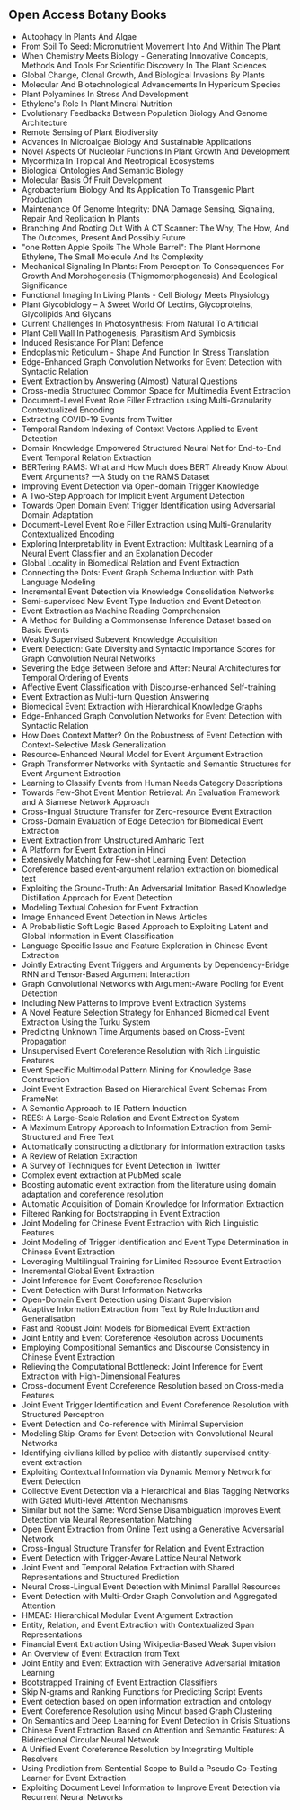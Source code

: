 <h2> Open Access Botany Books </h2>



<ul>

                             

 <li><a target="_blank" href="https://github.com/manjunath5496/Open-Access-Botany-Books/blob/master/bot(1).PDF" style="text-decoration:none;">Autophagy In Plants And Algae</a></li>

 <li><a target="_blank" href="https://github.com/manjunath5496/Open-Access-Botany-Books/blob/master/bot(2).pdf" style="text-decoration:none;">From Soil To Seed: Micronutrient Movement Into And Within The Plant</a></li>

<li><a target="_blank" href="https://github.com/manjunath5496/Open-Access-Botany-Books/blob/master/bot(3).pdf" style="text-decoration:none;">When Chemistry Meets
Biology - Generating Innovative Concepts, Methods And Tools For Scientific Discovery In The Plant Sciences</a></li>
 <li><a target="_blank" href="https://github.com/manjunath5496/Open-Access-Botany-Books/blob/master/bot(4).pdf" style="text-decoration:none;">Global Change, Clonal Growth, And
Biological Invasions By Plants</a></li>                              
<li><a target="_blank" href="https://github.com/manjunath5496/Open-Access-Botany-Books/blob/master/bot(5).pdf" style="text-decoration:none;">Molecular And Biotechnological
Advancements In Hypericum Species</a></li>
<li><a target="_blank" href="https://github.com/manjunath5496/Open-Access-Botany-Books/blob/master/bot(6).pdf" style="text-decoration:none;">Plant Polyamines In Stress
And Development</a></li>
 <li><a target="_blank" href="https://github.com/manjunath5496/Open-Access-Botany-Books/blob/master/bot(7).pdf" style="text-decoration:none;">Ethylene's Role In
Plant Mineral Nutrition</a></li>

 <li><a target="_blank" href="https://github.com/manjunath5496/Open-Access-Botany-Books/blob/master/bot(8).pdf" style="text-decoration:none;"> Evolutionary Feedbacks Between
Population Biology And Genome Architecture</a></li>
   <li><a target="_blank" href="https://github.com/manjunath5496/Open-Access-Botany-Books/blob/master/bot(9).pdf" style="text-decoration:none;">Remote Sensing of Plant Biodiversity</a></li>
  
   
 <li><a target="_blank" href="https://github.com/manjunath5496/Open-Access-Botany-Books/blob/master/bot(10).pdf" style="text-decoration:none;">Advances In Microalgae
Biology And Sustainable Applications</a></li>                              
<li><a target="_blank" href="https://github.com/manjunath5496/Open-Access-Botany-Books/blob/master/bot(11).pdf" style="text-decoration:none;">Novel Aspects Of Nucleolar
Functions In Plant Growth And Development</a></li>
<li><a target="_blank" href="https://github.com/manjunath5496/Open-Access-Botany-Books/blob/master/bot(12).pdf" style="text-decoration:none;">Mycorrhiza In Tropical
And Neotropical Ecosystems</a></li>
<li><a target="_blank" href="https://github.com/manjunath5496/Open-Access-Botany-Books/blob/master/bot(13).pdf" style="text-decoration:none;">Biological Ontologies And
Semantic Biology</a></li>

<li><a target="_blank" href="https://github.com/manjunath5496/Open-Access-Botany-Books/blob/master/bot(14).pdf" style="text-decoration:none;">Molecular Basis Of Fruit
Development</a></li>
                              
<li><a target="_blank" href="https://github.com/manjunath5496/Open-Access-Botany-Books/blob/master/bot(15).pdf" style="text-decoration:none;">Agrobacterium
Biology And Its Application To Transgenic Plant Production</a></li>

<li><a target="_blank" href="https://github.com/manjunath5496/Open-Access-Botany-Books/blob/master/bot(16).pdf" style="text-decoration:none;">Maintenance Of Genome
Integrity: DNA Damage Sensing, Signaling, Repair And Replication In Plants</a></li>

  <li><a target="_blank" href="https://github.com/manjunath5496/Open-Access-Botany-Books/blob/master/bot(17).pdf" style="text-decoration:none;">Branching And Rooting Out
With A CT Scanner: The Why, The How, And The Outcomes, Present And Possibly Future</a></li>   
  
<li><a target="_blank" href="https://github.com/manjunath5496/Open-Access-Botany-Books/blob/master/bot(18).pdf" style="text-decoration:none;">"one Rotten Apple
Spoils The Whole Barrel": The Plant Hormone Ethylene, The Small Molecule And Its Complexity</a></li> 

  
<li><a target="_blank" href="https://github.com/manjunath5496/Open-Access-Botany-Books/blob/master/bot(19).pdf" style="text-decoration:none;">Mechanical Signaling In Plants:
From Perception To Consequences For Growth And Morphogenesis (Thigmomorphogenesis) And Ecological Significance</a></li> 

<li><a target="_blank" href="https://github.com/manjunath5496/Open-Access-Botany-Books/blob/master/bot(20).pdf" style="text-decoration:none;">Functional Imaging In
Living Plants - Cell Biology Meets Physiology</a></li>

<li><a target="_blank" href="https://github.com/manjunath5496/Open-Access-Botany-Books/blob/master/bot(21).pdf" style="text-decoration:none;">Plant Glycobiology – A
Sweet World Of Lectins, Glycoproteins, Glycolipids And Glycans</a></li>
<li><a target="_blank" href="https://github.com/manjunath5496/Open-Access-Botany-Books/blob/master/bot(22).pdf" style="text-decoration:none;">Current Challenges In
Photosynthesis: From Natural To Artificial</a></li> 
 <li><a target="_blank" href="https://github.com/manjunath5496/Open-Access-Botany-Books/blob/master/bot(23).pdf" style="text-decoration:none;">Plant Cell Wall In Pathogenesis, Parasitism And Symbiosis</a></li> 
 

   <li><a target="_blank" href="https://github.com/manjunath5496/Open-Access-Botany-Books/blob/master/bot(24).pdf" style="text-decoration:none;">Induced Resistance For Plant Defence</a></li>
 
   <li><a target="_blank" href="https://github.com/manjunath5496/Open-Access-Botany-Books/blob/master/bot(25).pdf" style="text-decoration:none;">Endoplasmic Reticulum -
Shape And Function In Stress Translation</a></li>                              
 <li><a target="_blank" href="https://github.com/manjunath5496/Open-Access-Botany-Books/blob/master/bot(26).pdf" style="text-decoration:none;">Edge-Enhanced Graph Convolution Networks for Event Detection with Syntactic Relation</a></li>
 <li><a target="_blank" href="https://github.com/manjunath5496/Open-Access-Botany-Books/blob/master/bot(27).pdf" style="text-decoration:none;">Event Extraction by Answering (Almost) Natural Questions</a></li>
   
 
   <li><a target="_blank" href="https://github.com/manjunath5496/Open-Access-Botany-Books/blob/master/bot(28).pdf" style="text-decoration:none;">Cross-media Structured Common Space for Multimedia Event Extraction</a></li>
 
   <li><a target="_blank" href="https://github.com/manjunath5496/Open-Access-Botany-Books/blob/master/bot(29).pdf" style="text-decoration:none;">Document-Level Event Role Filler Extraction using Multi-Granularity Contextualized Encoding </a></li>                              

  <li><a target="_blank" href="https://github.com/manjunath5496/Open-Access-Botany-Books/blob/master/bot(30).pdf" style="text-decoration:none;">Extracting COVID-19 Events from Twitter</a></li>
 
   <li><a target="_blank" href="https://github.com/manjunath5496/Open-Access-Botany-Books/blob/master/bot(31).pdf" style="text-decoration:none;">Temporal Random Indexing of Context Vectors Applied to Event Detection</a></li> 
    <li><a target="_blank" href="https://github.com/manjunath5496/Open-Access-Botany-Books/blob/master/bot(32).pdf" style="text-decoration:none;">Domain Knowledge Empowered Structured Neural Net for End-to-End Event Temporal Relation Extraction</a></li> 

   <li><a target="_blank" href="https://github.com/manjunath5496/Open-Access-Botany-Books/blob/master/bot(33).pdf" style="text-decoration:none;">BERTering RAMS: What and How Much does BERT Already Know About Event Arguments? —A Study on the RAMS Dataset</a></li>                              

  <li><a target="_blank" href="https://github.com/manjunath5496/Open-Access-Botany-Books/blob/master/bot(34).pdf" style="text-decoration:none;">Improving Event Detection via Open-domain Trigger Knowledge</a></li> 
 
  <li><a target="_blank" href="https://github.com/manjunath5496/Open-Access-Botany-Books/blob/master/bot(35).pdf" style="text-decoration:none;">A Two-Step Approach for Implicit Event Argument Detection</a></li> 

  <li><a target="_blank" href="https://github.com/manjunath5496/Open-Access-Botany-Books/blob/master/bot(36).pdf" style="text-decoration:none;">Towards Open Domain Event Trigger Identification using Adversarial Domain Adaptation</a></li> 
 
<li><a target="_blank" href="https://github.com/manjunath5496/Open-Access-Botany-Books/blob/master/bot(37).pdf" style="text-decoration:none;">Document-Level Event Role Filler Extraction using Multi-Granularity Contextualized Encoding</a></li>
 <li><a target="_blank" href="https://github.com/manjunath5496/Open-Access-Botany-Books/blob/master/bot(38).pdf" style="text-decoration:none;">Exploring Interpretability in Event Extraction: Multitask Learning of a Neural Event Classifier and an Explanation Decoder</a></li>
<li><a target="_blank" href="https://github.com/manjunath5496/Open-Access-Botany-Books/blob/master/bot(39).pdf" style="text-decoration:none;">Global Locality in Biomedical Relation and Event Extraction</a></li>
 <li><a target="_blank" href="https://github.com/manjunath5496/Open-Access-Botany-Books/blob/master/bot(40).pdf" style="text-decoration:none;">Connecting the Dots: Event Graph Schema Induction with Path Language Modeling</a></li>                              
<li><a target="_blank" href="https://github.com/manjunath5496/Open-Access-Botany-Books/blob/master/bot(41).pdf" style="text-decoration:none;">Incremental Event Detection via Knowledge Consolidation Networks</a></li>
<li><a target="_blank" href="https://github.com/manjunath5496/Open-Access-Botany-Books/blob/master/bot(42).pdf" style="text-decoration:none;">Semi-supervised New Event Type Induction and Event Detection</a></li>
 
  <li><a target="_blank" href="https://github.com/manjunath5496/Open-Access-Botany-Books/blob/master/bot(43).pdf" style="text-decoration:none;">Event Extraction as Machine Reading Comprehension</a></li>
 <li><a target="_blank" href="https://github.com/manjunath5496/Open-Access-Botany-Books/blob/master/bot(44).pdf" style="text-decoration:none;">A Method for Building a Commonsense Inference Dataset based on Basic Events</a></li>
   <li><a target="_blank" href="https://github.com/manjunath5496/Open-Access-Botany-Books/blob/master/bot(45).pdf" style="text-decoration:none;">Weakly Supervised Subevent Knowledge Acquisition</a></li>  
   
<li><a target="_blank" href="https://github.com/manjunath5496/Open-Access-Botany-Books/blob/master/bot(46).pdf" style="text-decoration:none;">Event Detection: Gate Diversity and Syntactic Importance Scores for Graph Convolution Neural Networks</a></li> 
                             
<li><a target="_blank" href="https://github.com/manjunath5496/Open-Access-Botany-Books/blob/master/bot(47).pdf" style="text-decoration:none;">Severing the Edge Between Before and After: Neural Architectures for Temporal Ordering of Events</a></li>
<li><a target="_blank" href="https://github.com/manjunath5496/Open-Access-Botany-Books/blob/master/bot(48).pdf" style="text-decoration:none;">Affective Event Classification with Discourse-enhanced Self-training</a></li>

<li><a target="_blank" href="https://github.com/manjunath5496/Open-Access-Botany-Books/blob/master/bot(49).pdf" style="text-decoration:none;">Event Extraction as Multi-turn Question Answering</a></li>
                              
<li><a target="_blank" href="https://github.com/manjunath5496/Open-Access-Botany-Books/blob/master/bot(50).pdf" style="text-decoration:none;">Biomedical Event Extraction with Hierarchical Knowledge Graphs</a></li>
<li><a target="_blank" href="https://github.com/manjunath5496/Open-Access-Botany-Books/blob/master/bot(51).pdf" style="text-decoration:none;">Edge-Enhanced Graph Convolution Networks for Event Detection with Syntactic Relation</a></li>
<li><a target="_blank" href="https://github.com/manjunath5496/Open-Access-Botany-Books/blob/master/bot(52).pdf" style="text-decoration:none;">How Does Context Matter? On the Robustness of Event Detection with Context-Selective Mask Generalization</a></li>

<li><a target="_blank" href="https://github.com/manjunath5496/Open-Access-Botany-Books/blob/master/bot(53).pdf" style="text-decoration:none;">Resource-Enhanced Neural Model for Event Argument Extraction</a></li>
 
<li><a target="_blank" href="https://github.com/manjunath5496/Open-Access-Botany-Books/blob/master/bot(54).pdf" style="text-decoration:none;">Graph Transformer Networks with Syntactic and Semantic Structures for Event Argument Extraction </a></li>

<li><a target="_blank" href="https://github.com/manjunath5496/Open-Access-Botany-Books/blob/master/bot(55).pdf" style="text-decoration:none;">Learning to Classify Events from Human Needs Category Descriptions</a></li>
 
  <li><a target="_blank" href="https://github.com/manjunath5496/Open-Access-Botany-Books/blob/master/bot(56).pdf" style="text-decoration:none;">Towards Few-Shot Event Mention Retrieval: An Evaluation Framework and A Siamese Network Approach </a></li>                              

  <li><a target="_blank" href="https://github.com/manjunath5496/Open-Access-Botany-Books/blob/master/bot(57).pdf" style="text-decoration:none;">Cross-lingual Structure Transfer for Zero-resource Event Extraction</a></li>
 
   <li><a target="_blank" href="https://github.com/manjunath5496/Open-Access-Botany-Books/blob/master/bot(58).pdf" style="text-decoration:none;">Cross-Domain Evaluation of Edge Detection for Biomedical Event Extraction</a></li>
    <li><a target="_blank" href="https://github.com/manjunath5496/Open-Access-Botany-Books/blob/master/bot(59).pdf" style="text-decoration:none;">Event Extraction from Unstructured Amharic Text</a></li>
 
  <li><a target="_blank" href="https://github.com/manjunath5496/Open-Access-Botany-Books/blob/master/bot(60).pdf" style="text-decoration:none;">A Platform for Event Extraction in Hindi </a></li>
 
   <li><a target="_blank" href="https://github.com/manjunath5496/Open-Access-Botany-Books/blob/master/bot(61).pdf" style="text-decoration:none;"> Extensively Matching for Few-shot Learning Event Detection</a></li>
 
   <li><a target="_blank" href="https://github.com/manjunath5496/Open-Access-Botany-Books/blob/master/bot(62).pdf" style="text-decoration:none;">Coreference based event-argument relation extraction on biomedical text</a></li>
 
   <li><a target="_blank" href="https://github.com/manjunath5496/Open-Access-Botany-Books/blob/master/bot(63).pdf" style="text-decoration:none;">Exploiting the Ground-Truth: An Adversarial Imitation Based Knowledge Distillation Approach for Event Detection</a></li>                              

  <li><a target="_blank" href="https://github.com/manjunath5496/Open-Access-Botany-Books/blob/master/bot(64).pdf" style="text-decoration:none;">Modeling Textual Cohesion for Event Extraction</a></li>
 
   <li><a target="_blank" href="https://github.com/manjunath5496/Open-Access-Botany-Books/blob/master/bot(65).pdf" style="text-decoration:none;">Image Enhanced Event Detection in News Articles </a></li> 

   <li><a target="_blank" href="https://github.com/manjunath5496/Open-Access-Botany-Books/blob/master/bot(66).pdf" style="text-decoration:none;">A Probabilistic Soft Logic Based Approach to Exploiting Latent and Global Information in Event Classification</a></li> 
 
   <li><a target="_blank" href="https://github.com/manjunath5496/Open-Access-Botany-Books/blob/master/bot(67).pdf" style="text-decoration:none;">Language Specific Issue and Feature Exploration in Chinese Event Extraction</a></li>                              

  <li><a target="_blank" href="https://github.com/manjunath5496/Open-Access-Botany-Books/blob/master/bot(68).pdf" style="text-decoration:none;">Jointly Extracting Event Triggers and Arguments by Dependency-Bridge RNN and Tensor-Based Argument Interaction</a></li> 
 
  
   <li><a target="_blank" href="https://github.com/manjunath5496/Open-Access-Botany-Books/blob/master/bot(69).pdf" style="text-decoration:none;">Graph Convolutional Networks with
Argument-Aware Pooling for Event Detection</a></li>                              

  <li><a target="_blank" href="https://github.com/manjunath5496/Open-Access-Botany-Books/blob/master/bot(70).pdf" style="text-decoration:none;">Including New Patterns to Improve Event Extraction Systems</a></li> 
  
 
 <li><a target="_blank" href="https://github.com/manjunath5496/Open-Access-Botany-Books/blob/master/bot(71).pdf" style="text-decoration:none;">A Novel Feature Selection Strategy for Enhanced Biomedical Event Extraction Using the Turku System</a></li>
 
 <li><a target="_blank" href="https://github.com/manjunath5496/Open-Access-Botany-Books/blob/master/bot(72).pdf" style="text-decoration:none;">Predicting Unknown Time Arguments
based on Cross-Event Propagation</a></li> 
 
 
 <li><a target="_blank" href="https://github.com/manjunath5496/Open-Access-Botany-Books/blob/master/bot(73).pdf" style="text-decoration:none;">Unsupervised Event Coreference Resolution with Rich Linguistic Features</a></li>
  <li><a target="_blank" href="https://github.com/manjunath5496/Open-Access-Botany-Books/blob/master/bot(74).pdf" style="text-decoration:none;">Event Specific Multimodal Pattern Mining for Knowledge Base Construction</a></li>
    <li><a target="_blank" href="https://github.com/manjunath5496/Open-Access-Botany-Books/blob/master/bot(75).pdf" style="text-decoration:none;">Joint Event Extraction Based on Hierarchical Event Schemas From FrameNet</a></li>                        
<li><a target="_blank" href="https://github.com/manjunath5496/Open-Access-Botany-Books/blob/master/bot(76).pdf" style="text-decoration:none;">A Semantic Approach to IE Pattern Induction</a></li>

 <li><a target="_blank" href="https://github.com/manjunath5496/Open-Access-Botany-Books/blob/master/bot(77).pdf" style="text-decoration:none;">REES: A Large-Scale Relation and Event Extraction System</a></li> 
 
 
 <li><a target="_blank" href="https://github.com/manjunath5496/Open-Access-Botany-Books/blob/master/bot(78).pdf" style="text-decoration:none;">A Maximum Entropy Approach to
Information Extraction from Semi-Structured and Free Text</a></li>
  <li><a target="_blank" href="https://github.com/manjunath5496/Open-Access-Botany-Books/blob/master/bot(79).pdf" style="text-decoration:none;">Automatically constructing a dictionary for information extraction tasks</a></li>


 <li><a target="_blank" href="https://github.com/manjunath5496/Open-Access-Botany-Books/blob/master/bot(80).pdf" style="text-decoration:none;">A Review of Relation Extraction</a></li> 
 
 
 <li><a target="_blank" href="https://github.com/manjunath5496/Open-Access-Botany-Books/blob/master/bot(81).pdf" style="text-decoration:none;">A Survey of Techniques for Event Detection in Twitter</a></li>
  <li><a target="_blank" href="https://github.com/manjunath5496/Open-Access-Botany-Books/blob/master/bot(82).pdf" style="text-decoration:none;">Complex event extraction at PubMed scale</a></li>

 <li><a target="_blank" href="https://github.com/manjunath5496/Open-Access-Botany-Books/blob/master/bot(83).pdf" style="text-decoration:none;">Boosting automatic event extraction from the literature using domain adaptation and coreference resolution</a></li>
  <li><a target="_blank" href="https://github.com/manjunath5496/Open-Access-Botany-Books/blob/master/bot(84).pdf" style="text-decoration:none;">Automatic Acquisition of Domain Knowledge for Information Extraction</a></li>

 <li><a target="_blank" href="https://github.com/manjunath5496/Open-Access-Botany-Books/blob/master/bot(85).pdf" style="text-decoration:none;">Filtered Ranking for Bootstrapping in Event Extraction</a></li>
  <li><a target="_blank" href="https://github.com/manjunath5496/Open-Access-Botany-Books/blob/master/bot(86).pdf" style="text-decoration:none;">Joint Modeling for Chinese Event Extraction with Rich Linguistic Features</a></li>

 <li><a target="_blank" href="https://github.com/manjunath5496/Open-Access-Botany-Books/blob/master/bot(87).pdf" style="text-decoration:none;">Joint Modeling of Trigger Identification and Event Type Determination in Chinese Event Extraction</a></li>
  <li><a target="_blank" href="https://github.com/manjunath5496/Open-Access-Botany-Books/blob/master/bot(88).pdf" style="text-decoration:none;">Leveraging Multilingual Training for Limited Resource Event Extraction</a></li>
  <li><a target="_blank" href="https://github.com/manjunath5496/Open-Access-Botany-Books/blob/master/bot(89).pdf" style="text-decoration:none;">Incremental Global Event Extraction</a></li>
  
  
  <li><a target="_blank" href="https://github.com/manjunath5496/Open-Access-Botany-Books/blob/master/bot(90).pdf" style="text-decoration:none;"> Joint Inference for Event Coreference Resolution</a></li>
  <li><a target="_blank" href="https://github.com/manjunath5496/Open-Access-Botany-Books/blob/master/bot(91).pdf" style="text-decoration:none;">Event Detection with Burst Information Networks</a></li>

 <li><a target="_blank" href="https://github.com/manjunath5496/Open-Access-Botany-Books/blob/master/bot(92).pdf" style="text-decoration:none;">Open-Domain Event Detection using Distant Supervision</a></li>
  <li><a target="_blank" href="https://github.com/manjunath5496/Open-Access-Botany-Books/blob/master/bot(93).pdf" style="text-decoration:none;">Adaptive Information Extraction from Text by Rule Induction and Generalisation</a></li>
  <li><a target="_blank" href="https://github.com/manjunath5496/Open-Access-Botany-Books/blob/master/bot(94).pdf" style="text-decoration:none;">Fast and Robust Joint Models for Biomedical Event Extraction</a></li> 
  
   <li><a target="_blank" href="https://github.com/manjunath5496/Open-Access-Botany-Books/blob/master/bot(95).pdf" style="text-decoration:none;">Joint Entity and Event Coreference Resolution across Documents</a></li>  
  
<li><a target="_blank" href="https://github.com/manjunath5496/Open-Access-Botany-Books/blob/master/bot(96).pdf" style="text-decoration:none;">Employing Compositional Semantics and Discourse Consistency in Chinese Event Extraction</a></li> 
  
  
<li><a target="_blank" href="https://github.com/manjunath5496/Open-Access-Botany-Books/blob/master/bot(97).pdf" style="text-decoration:none;">Relieving the Computational Bottleneck: Joint Inference for Event Extraction with High-Dimensional Features</a></li>


 <li><a target="_blank" href="https://github.com/manjunath5496/Open-Access-Botany-Books/blob/master/bot(98).pdf" style="text-decoration:none;">Cross-document Event Coreference Resolution based on Cross-media Features</a></li> 
  
   <li><a target="_blank" href="https://github.com/manjunath5496/Open-Access-Botany-Books/blob/master/bot(99).pdf" style="text-decoration:none;">Joint Event Trigger Identification and Event Coreference Resolution with Structured Perceptron</a></li>  
  
<li><a target="_blank" href="https://github.com/manjunath5496/Open-Access-Botany-Books/blob/master/bot(100).pdf" style="text-decoration:none;">Event Detection and Co-reference with Minimal Supervision</a></li>  
  
 <li><a target="_blank" href="https://github.com/manjunath5496/Open-Access-Botany-Books/blob/master/bot(101).pdf" style="text-decoration:none;">Modeling Skip-Grams for Event Detection with Convolutional Neural Networks</a></li> 
  
   <li><a target="_blank" href="https://github.com/manjunath5496/Open-Access-Botany-Books/blob/master/bot(102).pdf" style="text-decoration:none;">Identifying civilians killed by police with distantly supervised entity-event extraction</a></li> 
  
   
 <li><a target="_blank" href="https://github.com/manjunath5496/Open-Access-Botany-Books/blob/master/bot(103).pdf" style="text-decoration:none;">Exploiting Contextual Information via Dynamic Memory Network for Event Detection</a></li> 
  
   <li><a target="_blank" href="https://github.com/manjunath5496/Open-Access-Botany-Books/blob/master/bot(104).pdf" style="text-decoration:none;">Collective Event Detection via a Hierarchical and Bias Tagging Networks with Gated Multi-level Attention Mechanisms</a></li>  
   
 <li><a target="_blank" href="https://github.com/manjunath5496/Open-Access-Botany-Books/blob/master/bot(105).pdf" style="text-decoration:none;">Similar but not the Same: Word Sense Disambiguation Improves Event Detection via Neural Representation Matching</a></li> 
 
<li><a target="_blank" href="https://github.com/manjunath5496/Open-Access-Botany-Books/blob/master/bot(106).pdf" style="text-decoration:none;">Open Event Extraction from Online Text using a Generative Adversarial Network</a></li> 
  
   <li><a target="_blank" href="https://github.com/manjunath5496/Open-Access-Botany-Books/blob/master/bot(107).pdf" style="text-decoration:none;">Cross-lingual Structure Transfer for Relation and Event Extraction</a></li> 
  
   
 <li><a target="_blank" href="https://github.com/manjunath5496/Open-Access-Botany-Books/blob/master/bot(108).pdf" style="text-decoration:none;">Event Detection with Trigger-Aware Lattice Neural Network</a></li> 
  
   <li><a target="_blank" href="https://github.com/manjunath5496/Open-Access-Botany-Books/blob/master/bot(109).pdf" style="text-decoration:none;">Joint Event and Temporal Relation Extraction with Shared Representations and Structured Prediction</a></li>  
   
 <li><a target="_blank" href="https://github.com/manjunath5496/Open-Access-Botany-Books/blob/master/bot(110).pdf" style="text-decoration:none;">Neural Cross-Lingual Event Detection with Minimal Parallel Resources </a></li>  
   
<li><a target="_blank" href="https://github.com/manjunath5496/Open-Access-Botany-Books/blob/master/bot(111).pdf" style="text-decoration:none;">Event Detection with Multi-Order Graph Convolution and Aggregated Attention</a></li> 
  
   
 <li><a target="_blank" href="https://github.com/manjunath5496/Open-Access-Botany-Books/blob/master/bot(112).pdf" style="text-decoration:none;">HMEAE: Hierarchical Modular Event Argument Extraction</a></li> 
  
   <li><a target="_blank" href="https://github.com/manjunath5496/Open-Access-Botany-Books/blob/master/bot(113).pdf" style="text-decoration:none;">Entity, Relation, and Event Extraction with Contextualized Span Representations</a></li>  
   
<li><a target="_blank" href="https://github.com/manjunath5496/Open-Access-Botany-Books/blob/master/bot(114).pdf" style="text-decoration:none;">Financial Event Extraction Using Wikipedia-Based Weak Supervision</a></li>
 <li><a target="_blank" href="https://github.com/manjunath5496/Open-Access-Botany-Books/blob/master/bot(115).pdf" style="text-decoration:none;">An Overview of Event Extraction from Text</a></li>  
   
 <li><a target="_blank" href="https://github.com/manjunath5496/Open-Access-Botany-Books/blob/master/bot(116).pdf" style="text-decoration:none;">Joint Entity and Event Extraction with Generative Adversarial Imitation Learning</a></li>   
   
   <li><a target="_blank" href="https://github.com/manjunath5496/Open-Access-Botany-Books/blob/master/bot(117).pdf" style="text-decoration:none;">Bootstrapped Training of Event Extraction Classifiers</a></li>  
   
 <li><a target="_blank" href="https://github.com/manjunath5496/Open-Access-Botany-Books/blob/master/bot(118).pdf" style="text-decoration:none;">Skip N-grams and Ranking Functions for Predicting Script Events</a></li>  
   
  <li><a target="_blank" href="https://github.com/manjunath5496/Open-Access-Botany-Books/blob/master/bot(119).pdf" style="text-decoration:none;">Event detection based on open information extraction and ontology</a></li> 
  
   <li><a target="_blank" href="https://github.com/manjunath5496/Open-Access-Botany-Books/blob/master/bot(120).pdf" style="text-decoration:none;">Event Coreference Resolution using Mincut based Graph Clustering</a></li>  
   
 <li><a target="_blank" href="https://github.com/manjunath5496/Open-Access-Botany-Books/blob/master/bot(121).pdf" style="text-decoration:none;">On Semantics and Deep Learning for Event Detection in Crisis Situations</a></li>   
   
   <li><a target="_blank" href="https://github.com/manjunath5496/Open-Access-Botany-Books/blob/master/bot(122).pdf" style="text-decoration:none;">Chinese Event Extraction Based on Attention and Semantic Features: A Bidirectional Circular Neural Network</a></li>  
     
<li><a target="_blank" href="https://github.com/manjunath5496/Open-Access-Botany-Books/blob/master/bot(123).pdf" style="text-decoration:none;">A Unified Event Coreference Resolution by Integrating Multiple Resolvers</a></li>  
   
 <li><a target="_blank" href="https://github.com/manjunath5496/Open-Access-Botany-Books/blob/master/bot(124).pdf" style="text-decoration:none;">Using Prediction from Sentential Scope to Build a Pseudo Co-Testing Learner for Event Extraction</a></li>   
   
   <li><a target="_blank" href="https://github.com/manjunath5496/Open-Access-Botany-Books/blob/master/bot(125).pdf" style="text-decoration:none;">Exploiting Document Level Information to Improve Event Detection via Recurrent Neural Networks</a></li>   
  </ul>
